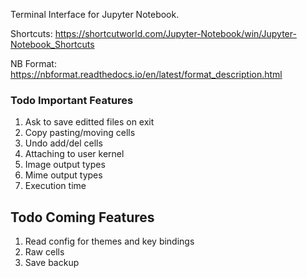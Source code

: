 Terminal Interface for Jupyter Notebook.

Shortcuts: https://shortcutworld.com/Jupyter-Notebook/win/Jupyter-Notebook_Shortcuts

NB Format: https://nbformat.readthedocs.io/en/latest/format_description.html

### Todo Important Features
1. Ask to save editted files on exit
1. Copy pasting/moving cells
1. Undo add/del cells
1. Attaching to user kernel
1. Image output types
1. Mime output types
1. Execution time


## Todo Coming Features
1. Read config for themes and key bindings
1. Raw cells
1. Save backup
